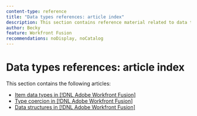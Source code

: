 ```yaml
---
content-type: reference
title: "Data types references: article index"
description: This section contains reference material related to data types in Adobe Workfront Fusion.
author: Becky
feature: Workfront Fusion
recommendations: noDisplay, noCatalog
---
```


# Data types references: article index

This section contains the following articles:

* [Item data types in [!DNL Adobe Workfront Fusion]](/help/workfront-fusion/references/mapping-panel/data-types/item-data-types.md)
* [Type coercion in [!DNL Adobe Workfront Fusion]](/help/workfront-fusion/references/mapping-panel/data-types/type-coercion.md)
* [Data structures in [!DNL Adobe Workfront Fusion]](/help/workfront-fusion/references/mapping-panel/data-types/data-structures.md)
